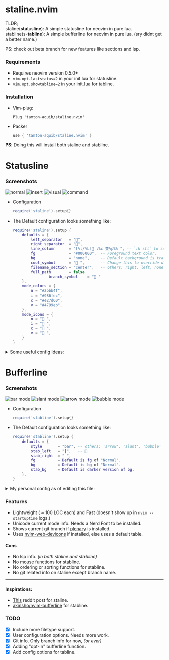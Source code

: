 # staline.nvim
TLDR;<br/> staline(**sta**tus**line**): A simple statusline for neovim in pure lua.<br/>
stabline(s-**tabline**): A simple bufferline for neovim in pure lua. (sry didnt get a better name.)

PS: check out beta branch for new features like sections and lsp.
### Requirements
* Requires neovim version 0.5.0+
* `vim.opt.laststatus=2` in your init.lua for statusline.
* `vim.opt.showtabline=2` in your init.lua for tabline.

### Installation
* Vim-plug:
    ```vim
    Plug 'tamton-aquib/staline.nvim'
    ```
* Packer
    ```lua
    use { 'tamton-aquib/staline.nvim' }
    ```
**PS**: Doing this will install both staline and stabline.

# Statusline

### Screenshots
![normal](https://i.imgur.com/ZBwqI5I.png)
![insert](https://i.imgur.com/9ADMkb7.png)
![visual](https://i.imgur.com/q85p45c.png)
![command](https://i.imgur.com/F9cPtMx.png)
<!-- ![normal](https://user-images.githubusercontent.com/77913442/125925779-667db29f-66f3-45c3-a6e4-956584e477aa.png) -->
<!-- ![insert](https://user-images.githubusercontent.com/77913442/125925850-a8f84b53-ee3e-4ca1-809e-9be9e31a432e.png) -->
<!-- ![visual](https://user-images.githubusercontent.com/77913442/125925903-c39680fe-9e03-423a-b92c-10b3990de786.png) -->
<!-- ![command](https://user-images.githubusercontent.com/77913442/125928738-a42a841b-1982-4e2f-a426-260e1544f5c2.png) -->
<!-- ![command](https://user-images.githubusercontent.com/77913442/125925963-958db580-686d-4947-a68d-aea0d7bb4af8.png) -->


* Configuration
	```lua
	require('staline').setup{}
	```
* The Default configuration looks something like:
    ```lua
    require('staline').setup {
	    defaults = {
	        left_separator   = "",
	        right_separator  = "",
	        line_column      = "[%l/%L] :%c 並%p%% ", -- `:h stl` to see all flags.
	        fg               = "#000000",  -- Foreground text color.
	        bg               = "none",     -- Default background is transparent.
	        cool_symbol      = " ",       -- Change this to override defult OS icon.
	        filename_section = "center",   -- others: right, left, none or custom string.
	        full_path        = false
					branch_symbol    = " "
	    },
	    mode_colors = {
	        n = "#2bbb4f",
	        i = "#986fec",
	        c = "#e27d60",
	        v = "#4799eb",
	    },
	    mode_icons = {
	        n = " ",
	        i = " ",
	        c = " ",
	        v = " ",
	    }
    }
    ```
<details>

<summary> Some useful config Ideas: </summary>

> Create color value tables to match your current colorscheme.
```lua
local gruvbox = {
    n = "#a89985",
    i = "#84a598",
    c = "#8fbf7f",
    v = "#fc802d",    -- etc...
}

-- Assign this table as mode_colors
require('staline').setup{
	mode_colors = gruvbox
}
```
> Use non-unicode characters for showing modes.
```lua
local no_unicode_modes = {
    n = "N ",
    i = "I ",
    c = "C ",
    v = "V ",    -- etc...
}

-- Assign this table as mode_icons.
require('staline').setup{
	mode_icons = no_unicode_modes
}

-- You could change the seperators too if you want.
```
> My personal config as of editing this file:

![staline.nvim](https://i.imgur.com/TCWcnP9.png)
```lua
require('staline').setup {
    defaults = {
        cool_symbol = " ",
        left_separator = "",
        right_separator = "",
    },
    mode_colors = {
        n = "#e27d60"
    }
}
```
> Nvimtree, dashboard, and packer looks like this by default:

![Dashboard](https://i.imgur.com/QFaG8RQ.png) <br/>
![NvimTree](https://i.imgur.com/UNVxzRA.png) <br/>
![Packer](https://i.imgur.com/IPwTlFj.png) <br/>

To turn off staline in NvimTree, set this line in init.lua (from [this issue](https://github.com/glepnir/galaxyline.nvim/issues/178))
```lua
vim.cmd [[au BufEnter,BufWinEnter,WinEnter,CmdwinEnter * if bufname('%') == "NvimTree" | set laststatus=0 | else | set laststatus=2 | endif]]
```

</details>

# Bufferline

### Screenshots
![bar mode](https://i.imgur.com/stkcUAu.png)
![slant mode](https://i.imgur.com/UVS9ii5.png)
![arrow mode](https://i.imgur.com/ERDzicw.png)
![bubble mode](https://i.imgur.com/UjbeyjR.png)


* Configuration
	```lua
	require('stabline').setup{}
	```
* The Default configuration looks something like:
    ```lua
    require('stabline').setup {
	    defaults = {
	        style       = "bar", -- others: 'arrow', 'slant', 'bubble'
	        stab_left   = "┃",   -- 😬
	        stab_right  = " ",
	        fg          = Default is fg of "Normal".
	        bg          = Default is bg of "Normal".
	        stab_bg     = Default is darker version of bg.
	    },
    }
    ```
<details>

<summary>My personal config as of editing this file:</summary>

<!-- ![my stabline config](https://i.imgur.com/7PsnDGa.png) -->
![my stabline config](https://i.imgur.com/cmBdfzx.png)

```lua
require'stabline'.setup {
	style = "slant",
	bg = "#986fec",
	fg = "black",
	stab_right = ""
}
```

</details>

### Features
* Lightweight ( ~ 100 LOC each) and Fast (doesn't show up in `nvim --startuptime` logs.)
* Unicode current mode info. Needs a Nerd Font to be installed.
* Shows current git branch if [plenary](https://github.com/nvim-lua/plenary.nvim) is installed.
* Uses [nvim-web-devicons](https://github.com/kyazdani42/nvim-web-devicons) if installed, else uses a default table.

#### Cons
* No lsp info. *(in both staline and stabline)*
* No mouse functions for stabline.
* No ordering or sorting functions for stabline.
* No git related info on staline except branch name.

---

#### Inspirations:
* [This](https://www.reddit.com/r/vim/comments/ld8h2j/i_made_a_status_line_from_scratch_no_plugins_used/) reddit post for staline.
* [akinsho/nvim-bufferline](https://github.com/akinsho/nvim-bufferline.lua) for stabline.

### TODO

- [x] Include more filetype support.
- [x] User configuration options. Needs more work.
- [x] Git info. Only branch info for now, *(or ever)*
- [x] Adding "opt-in" bufferline function.
- [x] Add config options for tabline.
